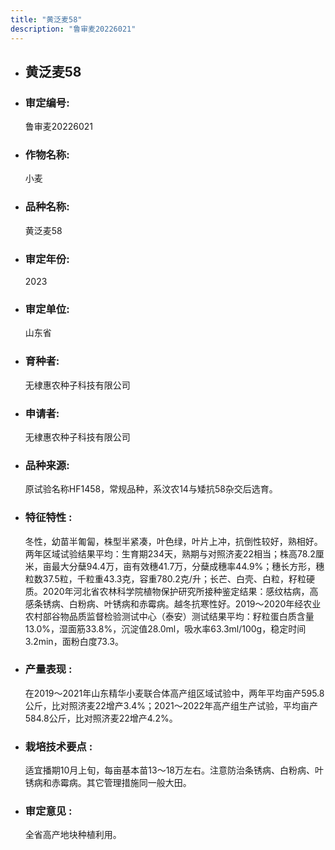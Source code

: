 ```yaml
---
title: "黄泛麦58"
description: "鲁审麦20226021"
---
```

* ## 黄泛麦58
* ###  审定编号:  
   鲁审麦20226021

*  ### 作物名称:  
   小麦

*   ###  品种名称: 
    黄泛麦58

*   ### 审定年份: 
    2023

*   ### 审定单位:  
    山东省

*   ### 育种者:  
    无棣惠农种子科技有限公司

*   ### 申请者:  
    无棣惠农种子科技有限公司

*   ### 品种来源:  
    原试验名称HF1458，常规品种，系汶农14与矮抗58杂交后选育。

*   ### 特征特性 : 
    冬性，幼苗半匍匐，株型半紧凑，叶色绿，叶片上冲，抗倒性较好，熟相好。两年区域试验结果平均：生育期234天，熟期与对照济麦22相当；株高78.2厘米，亩最大分蘖94.4万，亩有效穗41.7万，分蘖成穗率44.9%；穗长方形，穗粒数37.5粒，千粒重43.3克，容重780.2克/升；长芒、白壳、白粒，籽粒硬质。2020年河北省农林科学院植物保护研究所接种鉴定结果：感纹枯病，高感条锈病、白粉病、叶锈病和赤霉病。越冬抗寒性好。2019～2020年经农业农村部谷物品质监督检验测试中心（泰安）测试结果平均：籽粒蛋白质含量13.0%，湿面筋33.8%，沉淀值28.0ml，吸水率63.3ml/100g，稳定时间3.2min，面粉白度73.3。

*   ### 产量表现 : 
    在2019～2021年山东精华小麦联合体高产组区域试验中，两年平均亩产595.8公斤，比对照济麦22增产3.4%；2021～2022年高产组生产试验，平均亩产584.8公斤，比对照济麦22增产4.2%。

*   ### 栽培技术要点 : 
    适宜播期10月上旬，每亩基本苗13～18万左右。注意防治条锈病、白粉病、叶锈病和赤霉病。其它管理措施同一般大田。

*   ### 审定意见 : 
    全省高产地块种植利用。
